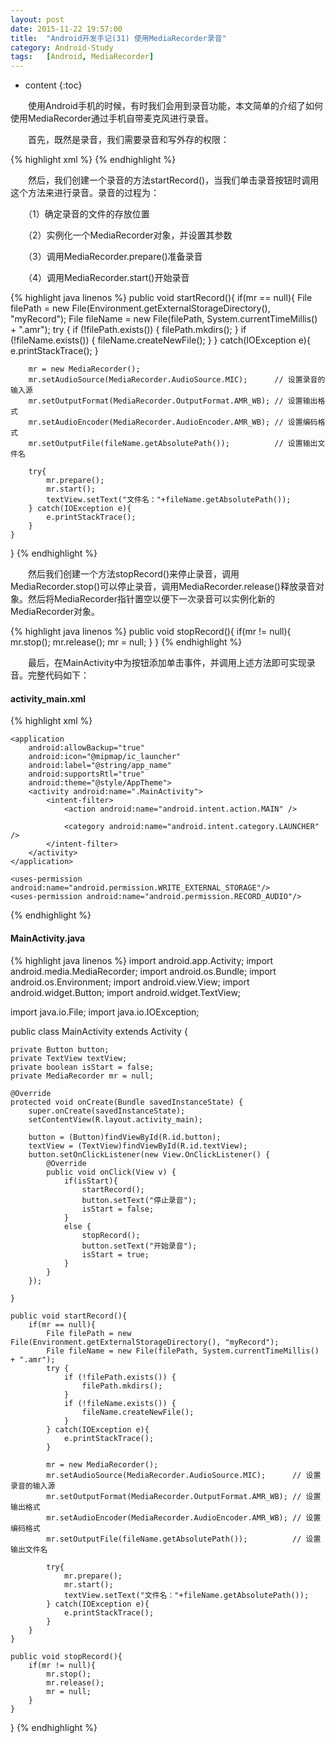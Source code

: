 ```yaml
---
layout: post
date: 2015-11-22 19:57:00
title:  "Android开发手记(31) 使用MediaRecorder录音"
category: Android-Study
tags:   [Android, MediaRecorder]
---
```


* content
{:toc}

　　使用Android手机的时候，有时我们会用到录音功能，本文简单的介绍了如何使用MediaRecorder通过手机自带麦克风进行录音。

　　首先，既然是录音，我们需要录音和写外存的权限：

{% highlight xml %}
<uses-permission android:name="android.permission.WRITE_EXTERNAL_STORAGE"/>
<uses-permission android:name="android.permission.RECORD_AUDIO"/>
{% endhighlight %}

　　然后，我们创建一个录音的方法startRecord()，当我们单击录音按钮时调用这个方法来进行录音。录音的过程为：

　　（1）确定录音的文件的存放位置

　　（2）实例化一个MediaRecorder对象，并设置其参数

　　（3）调用MediaRecorder.prepare()准备录音

　　（4）调用MediaRecorder.start()开始录音

{% highlight java linenos %}
public void startRecord(){
    if(mr == null){
        File filePath = new File(Environment.getExternalStorageDirectory(), "myRecord");
        File fileName = new File(filePath, System.currentTimeMillis() + ".amr");
        try {
            if (!filePath.exists()) {
                filePath.mkdirs();
            }
            if (!fileName.exists()) {
                fileName.createNewFile();
            }
        } catch(IOException e){
            e.printStackTrace();
        }
 
        mr = new MediaRecorder();
        mr.setAudioSource(MediaRecorder.AudioSource.MIC);      // 设置录音的输入源
        mr.setOutputFormat(MediaRecorder.OutputFormat.AMR_WB); // 设置输出格式
        mr.setAudioEncoder(MediaRecorder.AudioEncoder.AMR_WB); // 设置编码格式
        mr.setOutputFile(fileName.getAbsolutePath());          // 设置输出文件名
 
        try{
            mr.prepare();
            mr.start();
            textView.setText("文件名："+fileName.getAbsolutePath());
        } catch(IOException e){
            e.printStackTrace();
        }
    }
}
{% endhighlight %}

　　然后我们创建一个方法stopRecord()来停止录音，调用MediaRecorder.stop()可以停止录音，调用MediaRecorder.release()释放录音对象。然后将MediaRecorder指针置空以便下一次录音可以实例化新的MediaRecorder对象。

{% highlight java linenos %}
public void stopRecord(){
    if(mr != null){
        mr.stop();
        mr.release();
        mr = null;
    }
}
{% endhighlight %}

　　最后，在MainActivity中为按钮添加单击事件，并调用上述方法即可实现录音。完整代码如下：

#### activity_main.xml

{% highlight xml %}
<?xml version="1.0" encoding="utf-8"?>
<manifest xmlns:android="http://schemas.android.com/apk/res/android"
    package="com.example.doodle.myapplication">
 
    <application
        android:allowBackup="true"
        android:icon="@mipmap/ic_launcher"
        android:label="@string/app_name"
        android:supportsRtl="true"
        android:theme="@style/AppTheme">
        <activity android:name=".MainActivity">
            <intent-filter>
                <action android:name="android.intent.action.MAIN" />
 
                <category android:name="android.intent.category.LAUNCHER" />
            </intent-filter>
        </activity>
    </application>
 
    <uses-permission android:name="android.permission.WRITE_EXTERNAL_STORAGE"/>
    <uses-permission android:name="android.permission.RECORD_AUDIO"/>
 
</manifest>
{% endhighlight %}

#### MainActivity.java

{% highlight java linenos %}
import android.app.Activity;
import android.media.MediaRecorder;
import android.os.Bundle;
import android.os.Environment;
import android.view.View;
import android.widget.Button;
import android.widget.TextView;
 
import java.io.File;
import java.io.IOException;
 
public class MainActivity extends Activity {
 
    private Button button;
    private TextView textView;
    private boolean isStart = false;
    private MediaRecorder mr = null;
 
    @Override
    protected void onCreate(Bundle savedInstanceState) {
        super.onCreate(savedInstanceState);
        setContentView(R.layout.activity_main);
 
        button = (Button)findViewById(R.id.button);
        textView = (TextView)findViewById(R.id.textView);
        button.setOnClickListener(new View.OnClickListener() {
            @Override
            public void onClick(View v) {
                if(isStart){
                    startRecord();
                    button.setText("停止录音");
                    isStart = false;
                }
                else {
                    stopRecord();
                    button.setText("开始录音");
                    isStart = true;
                }
            }
        });
 
    }
 
    public void startRecord(){
        if(mr == null){
            File filePath = new File(Environment.getExternalStorageDirectory(), "myRecord");
            File fileName = new File(filePath, System.currentTimeMillis() + ".amr");
            try {
                if (!filePath.exists()) {
                    filePath.mkdirs();
                }
                if (!fileName.exists()) {
                    fileName.createNewFile();
                }
            } catch(IOException e){
                e.printStackTrace();
            }
 
            mr = new MediaRecorder();
            mr.setAudioSource(MediaRecorder.AudioSource.MIC);      // 设置录音的输入源
            mr.setOutputFormat(MediaRecorder.OutputFormat.AMR_WB); // 设置输出格式
            mr.setAudioEncoder(MediaRecorder.AudioEncoder.AMR_WB); // 设置编码格式
            mr.setOutputFile(fileName.getAbsolutePath());          // 设置输出文件名
 
            try{
                mr.prepare();
                mr.start();
                textView.setText("文件名："+fileName.getAbsolutePath());
            } catch(IOException e){
                e.printStackTrace();
            }
        }
    }
 
    public void stopRecord(){
        if(mr != null){
            mr.stop();
            mr.release();
            mr = null;
        }
    }
 
}
{% endhighlight %}
